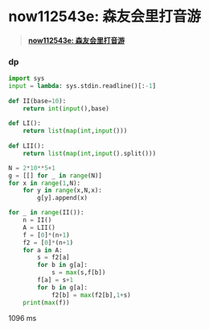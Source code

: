 # now112543e: 森友会里打音游


> <u>**[now112543e: 森友会里打音游](https://ac.nowcoder.com/acm/contest/112543/E)**</u>


### dp


```python []
import sys
input = lambda: sys.stdin.readline()[:-1]
 
def II(base=10):
    return int(input(),base)
 
def LI():
    return list(map(int,input()))
 
def LII():
    return list(map(int,input().split()))

N = 2*10**5+1
g = [[] for _ in range(N)]
for x in range(1,N):
    for y in range(x,N,x):
        g[y].append(x)

for _ in range(II()):
    n = II()
    A = LII()
    f = [0]*(n+1)
    f2 = [0]*(n+1)
    for a in A:
        s = f2[a]
        for b in g[a]:
            s = max(s,f[b])
        f[a] = s+1
        for b in g[a]:
            f2[b] = max(f2[b],1+s)
    print(max(f))
```
1096 ms


